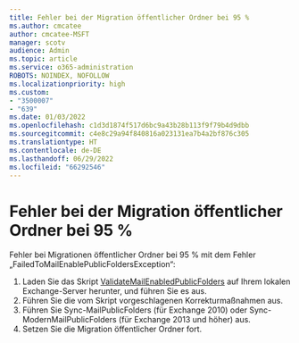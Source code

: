 ```yaml
---
title: Fehler bei der Migration öffentlicher Ordner bei 95 %
ms.author: cmcatee
author: cmcatee-MSFT
manager: scotv
audience: Admin
ms.topic: article
ms.service: o365-administration
ROBOTS: NOINDEX, NOFOLLOW
ms.localizationpriority: high
ms.custom:
- "3500007"
- "639"
ms.date: 01/03/2022
ms.openlocfilehash: c1d3d1874f517d6bc9a43b28b113f9f79b4d9dbb
ms.sourcegitcommit: c4e8c29a94f840816a023131ea7b4a2bf876c305
ms.translationtype: HT
ms.contentlocale: de-DE
ms.lasthandoff: 06/29/2022
ms.locfileid: "66292546"
---
```

# <a name="public-folder-migration-fails-at-95"></a>Fehler bei der Migration öffentlicher Ordner bei 95 %

Fehler bei Migrationen öffentlicher Ordner bei 95 % mit dem Fehler „FailedToMailEnablePublicFoldersException“:

1. Laden Sie das Skript [ValidateMailEnabledPublicFolders](https://aka.ms/ValidateMEPF) auf Ihrem lokalen Exchange-Server herunter, und führen Sie es aus.
2. Führen Sie die vom Skript vorgeschlagenen Korrekturmaßnahmen aus.
3. Führen Sie Sync-MailPublicFolders (für Exchange 2010) oder Sync-ModernMailPublicFolders (für Exchange 2013 und höher) aus.
4. Setzen Sie die Migration öffentlicher Ordner fort.
